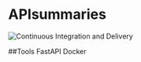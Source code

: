 # APIsummaries

![Continuous Integration and Delivery](https://github.com/marbros/apisummaries/workflows/Continuous%20Integration%20and%20Delivery/badge.svg?branch=main)

##Tools
FastAPI
Docker